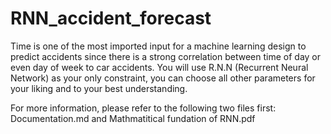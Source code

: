# RNN_accident_forecast
Time is one of the most imported input for a machine learning design to predict accidents since there is a strong correlation between time of day or even day of week to car accidents. You will use R.N.N (Recurrent Neural Network) as your only constraint, you can choose all other parameters for your liking and to your best understanding.

For more information, please refer to the following two files first: Documentation.md and Mathmatitical fundation of RNN.pdf
